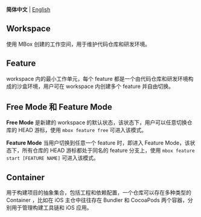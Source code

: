 **简体中文** | [English](https://github.com/MBoxPlus/mbox/wiki/MBox-terminology) 

## Workspace

使用 MBox 创建的工作空间，用于维护代码仓库和研发环境。

## Feature

 workspace 内的最小工作单元，每个 feature 都是一个由代码仓库和研发环境构成的沙盒环境，用户可在 workspace 内创建多个 feature 并自由切换。


## Free Mode 和 Feature Mode

**Free Mode** 是新建的 workspace 的默认状态，该状态下，用户可以任意切换仓库的 HEAD 游标，使用 `mbox feature free` 可进入该模式。

**Feature Mode** 当用户切换到任意一个 feature 时，即进入 Feature Mode，该状态下，所有仓库的 HEAD 游标都处于同名的 feature 分支上，使用 `mbox feature start [FEATURE NAME]` 可进入该模式。

## Container

用于构建项目的抽象集合，包括工程和依赖配置，一个仓库可以存在多种类型的 Container ，比如在 iOS 主仓中往往存在 Bundler 和 CocoaPods 两个容器，分别用于管理构建工具链和 iOS 应用。
